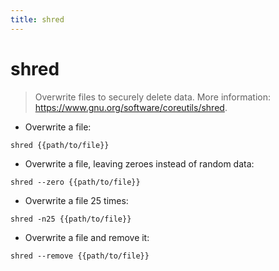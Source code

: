 ```yaml
---
title: shred
---
```

# shred

> Overwrite files to securely delete data.
> More information: <https://www.gnu.org/software/coreutils/shred>.

- Overwrite a file:

`shred {{path/to/file}}`

- Overwrite a file, leaving zeroes instead of random data:

`shred --zero {{path/to/file}}`

- Overwrite a file 25 times:

`shred -n25 {{path/to/file}}`

- Overwrite a file and remove it:

`shred --remove {{path/to/file}}`
